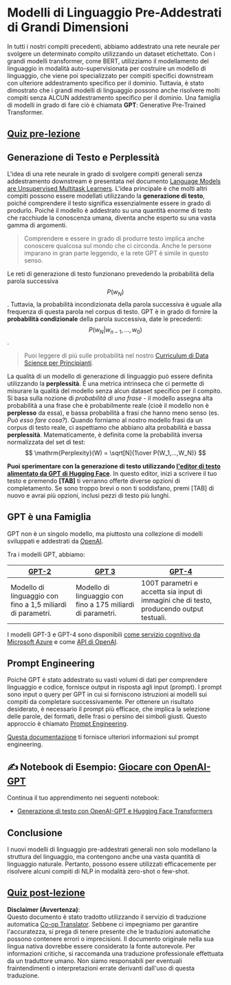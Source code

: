 <!--
CO_OP_TRANSLATOR_METADATA:
{
  "original_hash": "2efbb183384a50f0fc0cde02534d912f",
  "translation_date": "2025-08-26T08:45:12+00:00",
  "source_file": "lessons/5-NLP/20-LangModels/README.md",
  "language_code": "it"
}
-->
# Modelli di Linguaggio Pre-Addestrati di Grandi Dimensioni

In tutti i nostri compiti precedenti, abbiamo addestrato una rete neurale per svolgere un determinato compito utilizzando un dataset etichettato. Con i grandi modelli transformer, come BERT, utilizziamo il modellamento del linguaggio in modalità auto-supervisionata per costruire un modello di linguaggio, che viene poi specializzato per compiti specifici downstream con ulteriore addestramento specifico per il dominio. Tuttavia, è stato dimostrato che i grandi modelli di linguaggio possono anche risolvere molti compiti senza ALCUN addestramento specifico per il dominio. Una famiglia di modelli in grado di fare ciò è chiamata **GPT**: Generative Pre-Trained Transformer.

## [Quiz pre-lezione](https://red-field-0a6ddfd03.1.azurestaticapps.net/quiz/120)

## Generazione di Testo e Perplessità

L'idea di una rete neurale in grado di svolgere compiti generali senza addestramento downstream è presentata nel documento [Language Models are Unsupervised Multitask Learners](https://cdn.openai.com/better-language-models/language_models_are_unsupervised_multitask_learners.pdf). L'idea principale è che molti altri compiti possono essere modellati utilizzando la **generazione di testo**, poiché comprendere il testo significa essenzialmente essere in grado di produrlo. Poiché il modello è addestrato su una quantità enorme di testo che racchiude la conoscenza umana, diventa anche esperto su una vasta gamma di argomenti.

> Comprendere e essere in grado di produrre testo implica anche conoscere qualcosa sul mondo che ci circonda. Anche le persone imparano in gran parte leggendo, e la rete GPT è simile in questo senso.

Le reti di generazione di testo funzionano prevedendo la probabilità della parola successiva $$P(w_N)$$. Tuttavia, la probabilità incondizionata della parola successiva è uguale alla frequenza di questa parola nel corpus di testo. GPT è in grado di fornire la **probabilità condizionale** della parola successiva, date le precedenti: $$P(w_N | w_{n-1}, ..., w_0)$$.

> Puoi leggere di più sulle probabilità nel nostro [Curriculum di Data Science per Principianti](https://github.com/microsoft/Data-Science-For-Beginners/tree/main/1-Introduction/04-stats-and-probability).

La qualità di un modello di generazione di linguaggio può essere definita utilizzando la **perplessità**. È una metrica intrinseca che ci permette di misurare la qualità del modello senza alcun dataset specifico per il compito. Si basa sulla nozione di *probabilità di una frase* - il modello assegna alta probabilità a una frase che è probabilmente reale (cioè il modello non è **perplesso** da essa), e bassa probabilità a frasi che hanno meno senso (es. *Può esso fare cosa?*). Quando forniamo al nostro modello frasi da un corpus di testo reale, ci aspettiamo che abbiano alta probabilità e bassa **perplessità**. Matematicamente, è definita come la probabilità inversa normalizzata del set di test:
$$
\mathrm{Perplexity}(W) = \sqrt[N]{1\over P(W_1,...,W_N)}
$$ 

**Puoi sperimentare con la generazione di testo utilizzando [l'editor di testo alimentato da GPT di Hugging Face](https://transformer.huggingface.co/doc/gpt2-large)**. In questo editor, inizi a scrivere il tuo testo e premendo **[TAB]** ti verranno offerte diverse opzioni di completamento. Se sono troppo brevi o non ti soddisfano, premi [TAB] di nuovo e avrai più opzioni, inclusi pezzi di testo più lunghi.

## GPT è una Famiglia

GPT non è un singolo modello, ma piuttosto una collezione di modelli sviluppati e addestrati da [OpenAI](https://openai.com).

Tra i modelli GPT, abbiamo:

| [GPT-2](https://huggingface.co/docs/transformers/model_doc/gpt2#openai-gpt2) | [GPT 3](https://openai.com/research/language-models-are-few-shot-learners) | [GPT-4](https://openai.com/gpt-4) |
| -- | -- | -- |
| Modello di linguaggio con fino a 1,5 miliardi di parametri. | Modello di linguaggio con fino a 175 miliardi di parametri. | 100T parametri e accetta sia input di immagini che di testo, producendo output testuali. |

I modelli GPT-3 e GPT-4 sono disponibili [come servizio cognitivo da Microsoft Azure](https://azure.microsoft.com/en-us/services/cognitive-services/openai-service/#overview?WT.mc_id=academic-77998-cacaste) e come [API di OpenAI](https://openai.com/api/).

## Prompt Engineering

Poiché GPT è stato addestrato su vasti volumi di dati per comprendere linguaggio e codice, fornisce output in risposta agli input (prompt). I prompt sono input o query per GPT in cui si forniscono istruzioni ai modelli sui compiti da completare successivamente. Per ottenere un risultato desiderato, è necessario il prompt più efficace, che implica la selezione delle parole, dei formati, delle frasi o persino dei simboli giusti. Questo approccio è chiamato [Prompt Engineering](https://learn.microsoft.com/en-us/shows/ai-show/the-basics-of-prompt-engineering-with-azure-openai-service?WT.mc_id=academic-77998-bethanycheum).

[Questa documentazione](https://learn.microsoft.com/en-us/semantic-kernel/prompt-engineering/?WT.mc_id=academic-77998-bethanycheum) ti fornisce ulteriori informazioni sul prompt engineering.

## ✍️ Notebook di Esempio: [Giocare con OpenAI-GPT](../../../../../lessons/5-NLP/20-LangModels/GPT-PyTorch.ipynb)

Continua il tuo apprendimento nei seguenti notebook:

* [Generazione di testo con OpenAI-GPT e Hugging Face Transformers](../../../../../lessons/5-NLP/20-LangModels/GPT-PyTorch.ipynb)

## Conclusione

I nuovi modelli di linguaggio pre-addestrati generali non solo modellano la struttura del linguaggio, ma contengono anche una vasta quantità di linguaggio naturale. Pertanto, possono essere utilizzati efficacemente per risolvere alcuni compiti di NLP in modalità zero-shot o few-shot.

## [Quiz post-lezione](https://red-field-0a6ddfd03.1.azurestaticapps.net/quiz/220)

**Disclaimer (Avvertenza)**:  
Questo documento è stato tradotto utilizzando il servizio di traduzione automatica [Co-op Translator](https://github.com/Azure/co-op-translator). Sebbene ci impegniamo per garantire l'accuratezza, si prega di tenere presente che le traduzioni automatiche possono contenere errori o imprecisioni. Il documento originale nella sua lingua nativa dovrebbe essere considerato la fonte autorevole. Per informazioni critiche, si raccomanda una traduzione professionale effettuata da un traduttore umano. Non siamo responsabili per eventuali fraintendimenti o interpretazioni errate derivanti dall'uso di questa traduzione.